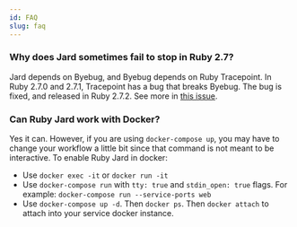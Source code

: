 ```yaml
---
id: FAQ
slug: faq
---
```


### Why does Jard sometimes fail to stop in Ruby 2.7?

Jard depends on Byebug, and Byebug depends on Ruby Tracepoint. In Ruby 2.7.0 and 2.7.1, Tracepoint has a bug that breaks Byebug. The bug is fixed, and released in Ruby 2.7.2. See more in [this issue](https://github.com/deivid-rodriguez/byebug/issues/719).

### Can Ruby Jard work with Docker?

Yes it can. However, if you are using `docker-compose up`, you may have to change your workflow a little bit since that command is not meant to be interactive. To enable Ruby Jard in docker:

- Use `docker exec -it` or `docker run -it`
- Use `docker-compose run` with `tty: true` and `stdin_open: true` flags. For example: `docker-compose run --service-ports web`
- Use `docker-compose up -d`. Then `docker ps`. Then `docker attach` to attach into your service docker instance.
